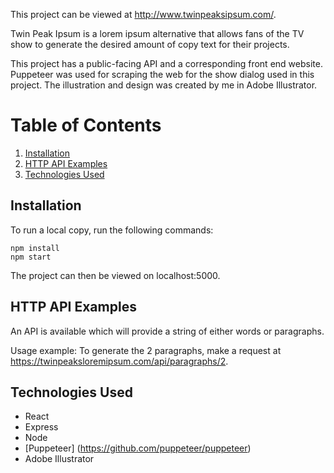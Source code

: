 This project can be viewed at http://www.twinpeaksipsum.com/.

Twin Peak Ipsum is a lorem ipsum alternative that allows fans of the TV show to generate the desired amount of copy text for their projects.

This project has a public-facing API and a corresponding front end website. Puppeteer was used for scraping the web for the show dialog used in this project. The illustration and design was created by me in Adobe Illustrator.

# Table of Contents
1. [Installation](#installation)
2. [HTTP API Examples](#http-api-examples)
3. [Technologies Used](#technologies-used)

## Installation
To run a local copy, run the following commands: 
```
npm install
npm start
```
The project can then be viewed on localhost:5000.

## HTTP API Examples
An API is available which will provide a string of either words or paragraphs.

Usage example: To generate the 2 paragraphs, make a request at https://twinpeaksloremipsum.com/api/paragraphs/2.

## Technologies Used
* React
* Express
* Node
* [Puppeteer] (https://github.com/puppeteer/puppeteer)
* Adobe Illustrator
